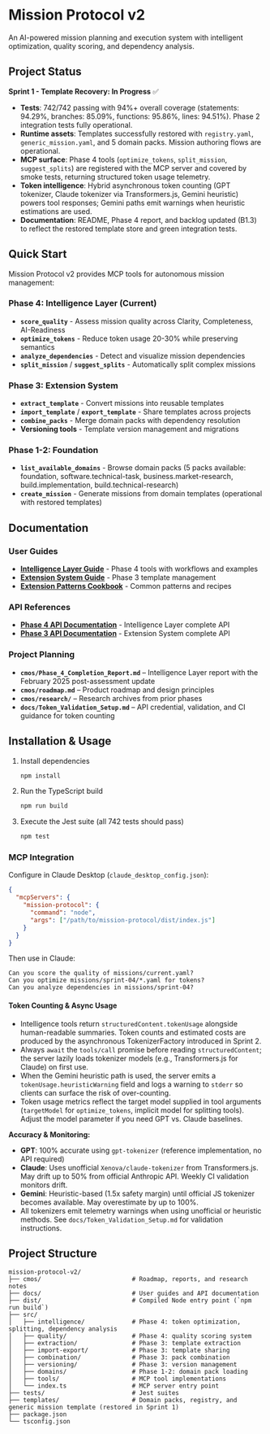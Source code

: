 # Mission Protocol v2

An AI-powered mission planning and execution system with intelligent optimization, quality scoring, and dependency analysis.

## Project Status

**Sprint 1 - Template Recovery: In Progress** ✅

- **Tests**: 742/742 passing with 94%+ overall coverage (statements: 94.29%, branches: 85.09%, functions: 95.86%, lines: 94.51%). Phase 2 integration tests fully operational.
- **Runtime assets**: Templates successfully restored with `registry.yaml`, `generic_mission.yaml`, and 5 domain packs. Mission authoring flows are operational.
- **MCP surface**: Phase 4 tools (`optimize_tokens`, `split_mission`, `suggest_splits`) are registered with the MCP server and covered by smoke tests, returning structured token usage telemetry.
- **Token intelligence**: Hybrid asynchronous token counting (GPT tokenizer, Claude tokenizer via Transformers.js, Gemini heuristic) powers tool responses; Gemini paths emit warnings when heuristic estimations are used.
- **Documentation**: README, Phase 4 report, and backlog updated (B1.3) to reflect the restored template store and green integration tests.

## Quick Start

Mission Protocol v2 provides MCP tools for autonomous mission management:

### Phase 4: Intelligence Layer (Current)
- **`score_quality`** - Assess mission quality across Clarity, Completeness, AI-Readiness
- **`optimize_tokens`** - Reduce token usage 20-30% while preserving semantics
- **`analyze_dependencies`** - Detect and visualize mission dependencies
- **`split_mission`** / **`suggest_splits`** - Automatically split complex missions

### Phase 3: Extension System
- **`extract_template`** - Convert missions into reusable templates
- **`import_template`** / **`export_template`** - Share templates across projects
- **`combine_packs`** - Merge domain packs with dependency resolution
- **Versioning tools** - Template version management and migrations

### Phase 1-2: Foundation
- **`list_available_domains`** - Browse domain packs (5 packs available: foundation, software.technical-task, business.market-research, build.implementation, build.technical-research)
- **`create_mission`** - Generate missions from domain templates (operational with restored templates)

## Documentation

### User Guides
- **[Intelligence Layer Guide](docs/Intelligence_Layer_Guide.md)** - Phase 4 tools with workflows and examples
- **[Extension System Guide](docs/Extension_System_Guide.md)** - Phase 3 template management
- **[Extension Patterns Cookbook](docs/Extension_Patterns_Cookbook.md)** - Common patterns and recipes

### API References
- **[Phase 4 API Documentation](docs/API_Documentation_Phase4.md)** - Intelligence Layer complete API
- **[Phase 3 API Documentation](docs/API_Documentation.md)** - Extension System complete API

### Project Planning
- **`cmos/Phase_4_Completion_Report.md`** – Intelligence Layer report with the February 2025 post-assessment update
- **`cmos/roadmap.md`** – Product roadmap and design principles
- **`cmos/research/`** – Research archives from prior phases
- **`docs/Token_Validation_Setup.md`** – API credential, validation, and CI guidance for token counting

## Installation & Usage

1. Install dependencies
   ```bash
   npm install
   ```
2. Run the TypeScript build
   ```bash
   npm run build
   ```
3. Execute the Jest suite (all 742 tests should pass)
   ```bash
   npm test
   ```

### MCP Integration

Configure in Claude Desktop (`claude_desktop_config.json`):

```json
{
  "mcpServers": {
    "mission-protocol": {
      "command": "node",
      "args": ["/path/to/mission-protocol/dist/index.js"]
    }
  }
}
```

Then use in Claude:
```
Can you score the quality of missions/current.yaml?
Can you optimize missions/sprint-04/*.yaml for tokens?
Can you analyze dependencies in missions/sprint-04?
```

#### Token Counting & Async Usage

- Intelligence tools return `structuredContent.tokenUsage` alongside human-readable summaries. Token counts and estimated costs are produced by the asynchronous TokenizerFactory introduced in Sprint 2.
- Always `await` the `tools/call` promise before reading `structuredContent`; the server lazily loads tokenizer models (e.g., Transformers.js for Claude) on first use.
- When the Gemini heuristic path is used, the server emits a `tokenUsage.heuristicWarning` field and logs a warning to `stderr` so clients can surface the risk of over-counting.
- Token usage metrics reflect the target model supplied in tool arguments (`targetModel` for `optimize_tokens`, implicit model for splitting tools). Adjust the model parameter if you need GPT vs. Claude baselines.

**Accuracy & Monitoring:**
- **GPT**: 100% accurate using `gpt-tokenizer` (reference implementation, no API required)
- **Claude**: Uses unofficial `Xenova/claude-tokenizer` from Transformers.js. May drift up to 50% from official Anthropic API. Weekly CI validation monitors drift.
- **Gemini**: Heuristic-based (1.5x safety margin) until official JS tokenizer becomes available. May overestimate by up to 100%.
- All tokenizers emit telemetry warnings when using unofficial or heuristic methods. See `docs/Token_Validation_Setup.md` for validation instructions.

## Project Structure

```
mission-protocol-v2/
├── cmos/                         # Roadmap, reports, and research notes
├── docs/                         # User guides and API documentation
├── dist/                         # Compiled Node entry point (`npm run build`)
├── src/
│   ├── intelligence/             # Phase 4: token optimization, splitting, dependency analysis
│   ├── quality/                  # Phase 4: quality scoring system
│   ├── extraction/               # Phase 3: template extraction
│   ├── import-export/            # Phase 3: template sharing
│   ├── combination/              # Phase 3: pack combination
│   ├── versioning/               # Phase 3: version management
│   ├── domains/                  # Phase 1-2: domain pack loading
│   ├── tools/                    # MCP tool implementations
│   └── index.ts                  # MCP server entry point
├── tests/                        # Jest suites
├── templates/                    # Domain packs, registry, and generic mission template (restored in Sprint 1)
├── package.json
└── tsconfig.json
